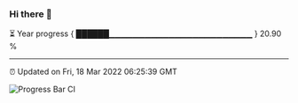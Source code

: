 ### Hi there 👋

⏳ Year progress { ██████▁▁▁▁▁▁▁▁▁▁▁▁▁▁▁▁▁▁▁▁▁▁▁▁ } 20.90 %

---

⏰ Updated on Fri, 18 Mar 2022 06:25:39 GMT

![Progress Bar CI](https://github.com/ZhaoGui/ZhaoGui/workflows/Progress%20Bar%20CI/badge.svg)
